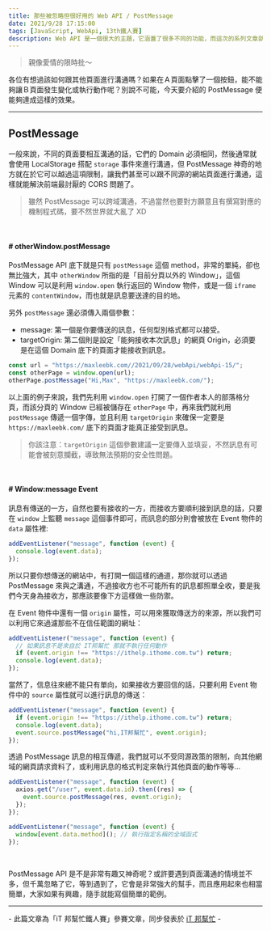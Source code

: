 ```yaml
---
title: 那些被忽略但很好用的 Web API / PostMessage
date: 2021/9/28 17:15:00
tags: [JavaScript, WebApi, 13th鐵人賽]
description: Web API 是一個很大的主題，它涵蓋了很多不同的功能，而這次的系列文章就是想要介紹那些深埋在 window 裡，你不曾發覺或是常常遺忘的 API，或許在你開發網頁的過程中有遇過一些特殊需求，當下雖然用了一些管用手法解決，但看完這次的系列文章，你可能會有新的靈感或發現。
---
```


> 親像愛情的限時批～

各位有想過該如何跟其他頁面進行溝通嗎？如果在Ａ頁面點擊了一個按鈕，能不能夠讓Ｂ頁面發生變化或執行動作呢？別說不可能，今天要介紹的 PostMessage 便能夠達成這樣的效果。

---

## PostMessage

一般來說，不同的頁面要相互溝通的話，它們的 Domain 必須相同，然後通常就會使用 LocalStorage 搭配 `storage` 事件來進行溝通，但 PostMessage 神奇的地方就在於它可以越過這項限制，讓我們甚至可以跟不同源的網站頁面進行溝通，這樣就能解決前端最討厭的 CORS 問題了。

> 雖然 PostMessage 可以跨域溝通，不過當然也要對方願意且有撰寫對應的機制程式碼，要不然世界就大亂了 XD

<br/>

#### # otherWindow.postMessage

PostMessage API 底下就是只有 `postMessage` 這個 method，非常的單純，卻也無比強大，其中 `otherWindow` 所指的是「目前分頁以外的 Window」，這個 Window 可以是利用 `window.open` 執行返回的 Window 物件，或是一個 `iframe` 元素的 `contentWindow`，而也就是訊息要送達的目的地。

另外 `postMessage` 還必須傳入兩個參數：

- message: 第一個是你要傳送的訊息，任何型別格式都可以接受。
- targetOrigin: 第二個則是設定「能夠接收本次訊息」的網頁 Origin，必須要是在這個 Domain 底下的頁面才能接收到訊息。

```javascript
const url = "https://maxleebk.com//2021/09/28/webApi/webApi-15/";
const otherPage = window.open(url);
otherPage.postMessage("Hi,Max", "https://maxleebk.com/");
```

以上面的例子來說，我們先利用 `window.open` 打開了一個作者本人的部落格分頁，而該分頁的 Window 已經被儲存在 `otherPage` 中，再來我們就利用 `postMessage` 傳遞一個字傳，並且利用 `targetOrigin` 來確保一定要是 `https://maxleebk.com/` 底下的頁面才能真正接受到訊息。

> 你該注意：`targetOrigin` 這個參數建議一定要傳入並填妥，不然訊息有可能會被刻意攔截，導致無法預期的安全性問題。

<br/>

#### # Window:message Event

訊息有傳送的一方，自然也要有接收的一方，而接收方要順利接到訊息的話，只要在 `window` 上監聽 `message` 這個事件即可，而訊息的部分則會被放在 Event 物件的 `data` 屬性裡:

```javascript
addEventListener("message", function (event) {
  console.log(event.data);
});
```

所以只要你想傳送的網站中，有打開一個這樣的通道，那你就可以透過 PostMessage 來與之溝通，不過接收方也不可能所有的訊息都照單全收，要是我們今天身為接收方，那應該要像下方這樣做一些防禦。

在 Event 物件中還有一個 `origin` 屬性，可以用來獲取傳送方的來源，所以我們可以利用它來過濾那些不在信任範圍的網址：

```javascript
addEventListener("message", function (event) {
  // 如果訊息不是來自於 IT邦幫忙 那就不執行任何動作
  if (event.origin !== "https://ithelp.ithome.com.tw") return;
  console.log(event.data);
});
```

當然了，信息往來總不能只有單向，如果接收方要回信的話，只要利用 Event 物件中的 `source` 屬性就可以進行訊息的傳送：

```javascript
addEventListener("message", function (event) {
  if (event.origin !== "https://ithelp.ithome.com.tw") return;
  console.log(event.data);
  event.source.postMessage("hi,IT邦幫忙", event.origin);
});
```

透過 PostMessage 訊息的相互傳遞，我們就可以不受同源政策的限制，向其他網域的網頁請求資料了，或利用訊息的格式判定來執行其他頁面的動作等等...

```javascript
addEventListener("message", function (event) {
  axios.get("/user", event.data.id).then((res) => {
    event.source.postMessage(res, event.origin);
  });
});

addEventListener("message", function (event) {
  window[event.data.method](); // 執行指定名稱的全域函式
});
```

<br/>

PostMessage API 是不是非常有趣又神奇呢？或許要遇到頁面溝通的情境並不多，但千萬忽略了它，等到遇到了，它會是非常強大的幫手，而且應用起來也相當簡單，大家如果有興趣，隨手就能寫個簡單的範例。

---

\- 此篇文章為「iT 邦幫忙鐵人賽」參賽文章，同步發表於 [iT 邦幫忙](https://ithelp.ithome.com.tw/articles/10275491) -
